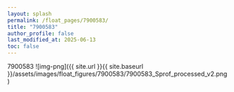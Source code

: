 ```yaml
---
layout: splash
permalink: /float_pages/7900583/
title: "7900583"
author_profile: false
last_modified_at: 2025-06-13
toc: false
---
```

 
7900583
![img-png]({{ site.url }}{{ site.baseurl }}/assets/images/float_figures/7900583/7900583_Sprof_processed_v2.png)